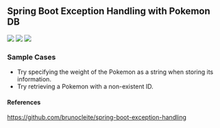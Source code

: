## Spring Boot Exception Handling with Pokemon DB


<img src="https://img.shields.io/badge/JAVA-FF4000?style=flat-square&logo=openjdk&logoColor=white"> <img src="https://img.shields.io/badge/SPRING-6DB33F?style=flat-square&logo=spring&logoColor=white"> <img src="https://img.shields.io/badge/HIBERNATE-59666C?style=flat-square&logo=hibernate&logoColor=white">

### Sample Cases

- Try specifying the weight of the Pokemon as a string when storing its information.
- Try retrieving a Pokemon with a non-existent ID.

#### References
https://github.com/brunocleite/spring-boot-exception-handling
